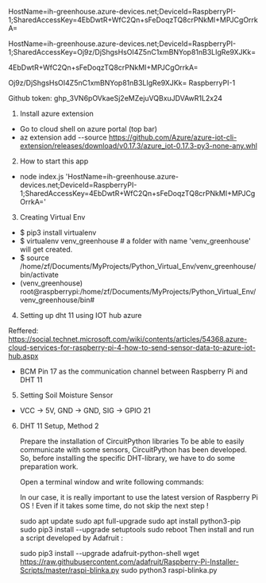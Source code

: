 HostName=ih-greenhouse.azure-devices.net;DeviceId=RaspberryPI-1;SharedAccessKey=4EbDwtR+WfC2Qn+sFeDoqzTQ8crPNkMI+MPJCgOrrkA=

HostName=ih-greenhouse.azure-devices.net;DeviceId=RaspberryPI-1;SharedAccessKey=Oj9z/DjShgsHsOI4Z5nC1xmBNYop81nB3LIgRe9XJKk=

4EbDwtR+WfC2Qn+sFeDoqzTQ8crPNkMI+MPJCgOrrkA=

Oj9z/DjShgsHsOI4Z5nC1xmBNYop81nB3LIgRe9XJKk=
RaspberryPI-1

Github token: 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

1.  Install azure extension
- Go to cloud shell on azure portal (top bar)
- az extension add --source https://github.com/Azure/azure-iot-cli-extension/releases/download/v0.17.3/azure_iot-0.17.3-py3-none-any.whl

2. How to start this app
- node index.js 'HostName=ih-greenhouse.azure-devices.net;DeviceId=RaspberryPI-1;SharedAccessKey=4EbDwtR+WfC2Qn+sFeDoqzTQ8crPNkMI+MPJCgOrrkA='

3. Creating Virtual Env
- $ pip3 install virtualenv
- $ virtualenv venv_greenhouse # a folder with name 'venv_greenhouse' will get created.
- $ source /home/zf/Documents/MyProjects/Python_Virtual_Env/venv_greenhouse/bin/activate
- (venv_greenhouse) root@raspberrypi:/home/zf/Documents/MyProjects/Python_Virtual_Env/venv_greenhouse/bin# 



4. Setting up dht 11 using IOT hub azure

Reffered:
https://social.technet.microsoft.com/wiki/contents/articles/54368.azure-cloud-services-for-raspberry-pi-4-how-to-send-sensor-data-to-azure-iot-hub.aspx


- BCM Pin 17 as the communication channel between Raspberry Pi and DHT 11

5. Setting Soil Moisture Sensor
- VCC -> 5V, GND -> GND, SIG -> GPIO 21


6. DHT 11 Setup, Method 2

    Prepare the installation of CircuitPython libraries
    To be able to easily communicate with some sensors, CircuitPython has been developed. So, before installing the specific DHT-library, we have to do some preparation work.

    Open a terminal window and write following commands:

    In our case, it is really important to use the latest version of Raspberry Pi OS ! Even if it takes some time, do not skip the next step !

    sudo apt update
    sudo apt full-upgrade
    sudo apt install python3-pip
    sudo pip3 install --upgrade setuptools
    sudo reboot
    Then install and run a script developed by Adafruit :

    sudo pip3 install --upgrade adafruit-python-shell
    wget https://raw.githubusercontent.com/adafruit/Raspberry-Pi-Installer-Scripts/master/raspi-blinka.py
    sudo python3 raspi-blinka.py


